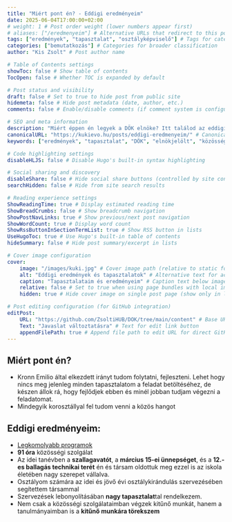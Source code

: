```yaml
---
title: "Miért pont én? - Eddigi eredményeim"
date: 2025-06-04T17:00:00+02:00
# weight: 1 # Post order weight (lower numbers appear first)
# aliases: ["/eredmenyeim"] # Alternative URLs that redirect to this post
tags: ["eredmények", "tapasztalat", "osztályképviselő"] # Tags for categorization and filtering
categories: ["bemutatkozás"] # Categories for broader classification
author: "Kis Zsolt" # Post author name

# Table of Contents settings
showToc: false # Show table of contents
TocOpen: false # Whether TOC is expanded by default

# Post status and visibility
draft: false # Set to true to hide post from public site
hidemeta: false # Hide post metadata (date, author, etc.)
comments: false # Enable/disable comments (if comment system is configured)

# SEO and meta information
description: "Miért éppen én legyek a DÖK elnöke? Itt találod az eddigi eredményeimet és tapasztalataimat."
canonicalURL: "https://kukievo.hu/posts/eddigi-eredmenyeim/" # Canonical URL for SEO
keywords: ["eredmények", "tapasztalat", "DÖK", "elnökjelölt", "közösségi szolgálat"] # SEO keywords

# Code highlighting settings
disableHLJS: false # Disable Hugo's built-in syntax highlighting

# Social sharing and discovery
disableShare: false # Hide social share buttons (controlled by site config ShowShareButtons)
searchHidden: false # Hide from site search results

# Reading experience settings
ShowReadingTime: true # Display estimated reading time
ShowBreadCrumbs: false # Show breadcrumb navigation
ShowPostNavLinks: true # Show previous/next post navigation
ShowWordCount: true # Display word count
ShowRssButtonInSectionTermList: true # Show RSS button in lists
UseHugoToc: true # Use Hugo's built-in table of contents
hideSummary: false # Hide post summary/excerpt in lists

# Cover image configuration
cover:
    image: "/images/kuki.jpg" # Cover image path (relative to static folder)
    alt: "Eddigi eredmények és tapasztalatok" # Alternative text for accessibility
    caption: "Tapasztalataim és eredményeim" # Caption text below image
    relative: false # Set to true when using page bundles with local images
    hidden: true # Hide cover image on single post page (show only in lists)

# Post editing configuration (for GitHub integration)
editPost:
    URL: "https://github.com/ZsoltiHUB/DOK/tree/main/content" # Base URL for edit links
    Text: "Javaslat változtatásra" # Text for edit link button
    appendFilePath: true # Append file path to edit URL for direct GitHub editing
---
```

## Miért pont én?
- Kronn Emilio által elkezdett irányt tudom folytatni, fejleszteni. Lehet hogy nincs meg jelenleg minden tapasztalatom a feladat betöltéséhez, de készen állok rá, hogy fejlődjek ebben és minél jobban tudjam végezni a feladatomat.
- Mindegyik korosztállyal fel tudom venni a közös hangot



## Eddigi eredményeim:

- [Legkomolyabb programok](/posts/a-programom/)
- **91 óra** közösségi szolgálat
- Az idei tanévben a **szallagavatót**, a **március 15-ei ünnepséget**, és a **12.-es ballagás technikai terét** én és társam oldottuk meg ezzel is az iskola életében nagy szerepet vállalva.
- Osztályom számára az idei és jövő évi osztálykirándulás szervezésében segítettem társammal
- Szervezések lebonyolításában **nagy tapasztalat**tal rendelkezem.
- Nem csak a közösségi szolgálataimban végzek kitűnő munkát, hanem a tanulmányaimban is a **kitűnő munkára törekszem**
